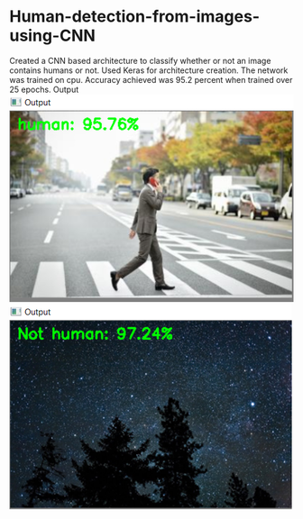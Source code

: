 # Human-detection-from-images-using-CNN
Created a CNN based architecture to classify whether or not an image contains humans or not. Used Keras for architecture creation. The network was trained on cpu. Accuracy achieved was 95.2 percent when trained over 25 epochs.
Output
![](https://github.com/Vaishaknair22/Human-detection-from-images-using-CNN/blob/master/op1.PNG)
![](https://github.com/Vaishaknair22/Human-detection-from-images-using-CNN/blob/master/op2.PNG)
